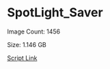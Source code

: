 # SpotLight_Saver

Image Count: 1456

Size: 1.146 GB

[Script Link](https://github.com/liuyal/Archive/blob/master/Python/Utilities/Miscellaneous/spotlight_saver.py)